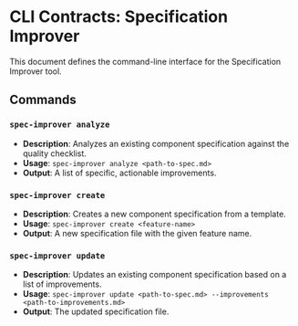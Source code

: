 # CLI Contracts: Specification Improver

This document defines the command-line interface for the Specification Improver tool.

## Commands

### `spec-improver analyze`

- **Description**: Analyzes an existing component specification against the quality checklist.
- **Usage**: `spec-improver analyze <path-to-spec.md>`
- **Output**: A list of specific, actionable improvements.

### `spec-improver create`

- **Description**: Creates a new component specification from a template.
- **Usage**: `spec-improver create <feature-name>`
- **Output**: A new specification file with the given feature name.

### `spec-improver update`

- **Description**: Updates an existing component specification based on a list of improvements.
- **Usage**: `spec-improver update <path-to-spec.md> --improvements <path-to-improvements.md>`
- **Output**: The updated specification file.
